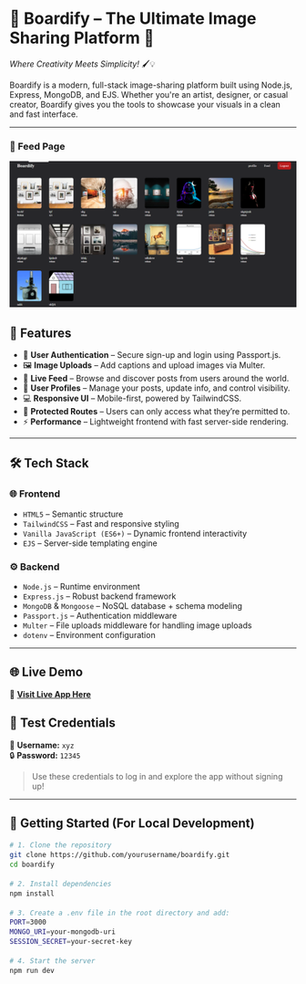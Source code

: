 # 🚀 Boardify – The Ultimate Image Sharing Platform 📸  
_Where Creativity Meets Simplicity!_ 🖌️💡

Boardify is a modern, full-stack image-sharing platform built using Node.js, Express, MongoDB, and EJS. Whether you're an artist, designer, or casual creator, Boardify gives you the tools to showcase your visuals in a clean and fast interface.

---


### 📰 Feed Page
![Feed Page](public/screenshots/Feed%20page.png)

## 🌟 Features

- 🔐 **User Authentication** – Secure sign-up and login using Passport.js.
- 🖼️ **Image Uploads** – Add captions and upload images via Multer.
- 📰 **Live Feed** – Browse and discover posts from users around the world.
- 👤 **User Profiles** – Manage your posts, update info, and control visibility.
- 💻 **Responsive UI** – Mobile-first, powered by TailwindCSS.
- 🧱 **Protected Routes** – Users can only access what they’re permitted to.
- ⚡ **Performance** – Lightweight frontend with fast server-side rendering.

---

## 🛠️ Tech Stack

### 🌐 Frontend
- `HTML5` – Semantic structure
- `TailwindCSS` – Fast and responsive styling
- `Vanilla JavaScript (ES6+)` – Dynamic frontend interactivity
- `EJS` – Server-side templating engine

### ⚙️ Backend
- `Node.js` – Runtime environment
- `Express.js` – Robust backend framework
- `MongoDB` & `Mongoose` – NoSQL database + schema modeling
- `Passport.js` – Authentication middleware
- `Multer` – File uploads middleware for handling image uploads
- `dotenv` – Environment configuration

---

## 🌐 Live Demo

🚀 **[Visit Live App Here](https://boardify-1.onrender.com)**  
## 🧪 Test Credentials

📛 **Username:** `xyz`  
🔒 **Password:** `12345`

> Use these credentials to log in and explore the app without signing up!



---

## 🚀 Getting Started (For Local Development)

```bash
# 1. Clone the repository
git clone https://github.com/yourusername/boardify.git
cd boardify

# 2. Install dependencies
npm install

# 3. Create a .env file in the root directory and add:
PORT=3000
MONGO_URI=your-mongodb-uri
SESSION_SECRET=your-secret-key

# 4. Start the server
npm run dev
